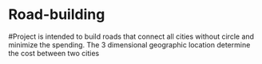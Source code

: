 # Road-building
#Project is intended to build roads that connect all cities without circle and minimize the spending. The 3 dimensional geographic location determine the cost between two cities
